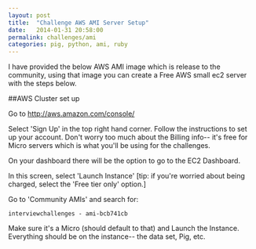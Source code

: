 ```yaml
---
layout: post
title:  "Challenge AWS AMI Server Setup"
date:   2014-01-31 20:58:00
permalink: challenges/ami
categories: pig, python, ami, ruby
---
```


I have provided the below AWS AMI image which is release to the community, using that image you can create a Free AWS small ec2 server with the steps below.

##AWS Cluster set up

Go to http://aws.amazon.com/console/

Select 'Sign Up' in the top right hand corner. Follow the instructions to set up your account. Don't worry too much about the Billing info-- it's free for Micro servers which is what you'll be using for the challenges.

On your dashboard there will be the option to go to the EC2 Dashboard.

In this screen, select 'Launch Instance' [tip: if you're worried about being charged, select the 'Free tier only' option.]

Go to 'Community AMIs' and search for:
```
interviewchallenges - ami-bcb741cb
```

Make sure it's a Micro (should default to that) and Launch the Instance. Everything should be on the instance-- the data set, Pig, etc. 
